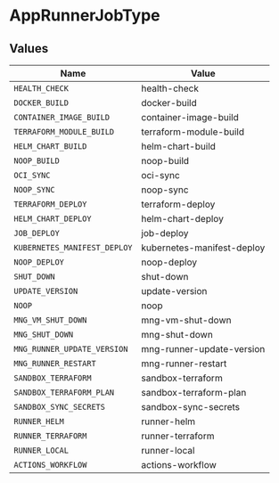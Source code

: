 # AppRunnerJobType


## Values

| Name                         | Value                        |
| ---------------------------- | ---------------------------- |
| `HEALTH_CHECK`               | health-check                 |
| `DOCKER_BUILD`               | docker-build                 |
| `CONTAINER_IMAGE_BUILD`      | container-image-build        |
| `TERRAFORM_MODULE_BUILD`     | terraform-module-build       |
| `HELM_CHART_BUILD`           | helm-chart-build             |
| `NOOP_BUILD`                 | noop-build                   |
| `OCI_SYNC`                   | oci-sync                     |
| `NOOP_SYNC`                  | noop-sync                    |
| `TERRAFORM_DEPLOY`           | terraform-deploy             |
| `HELM_CHART_DEPLOY`          | helm-chart-deploy            |
| `JOB_DEPLOY`                 | job-deploy                   |
| `KUBERNETES_MANIFEST_DEPLOY` | kubernetes-manifest-deploy   |
| `NOOP_DEPLOY`                | noop-deploy                  |
| `SHUT_DOWN`                  | shut-down                    |
| `UPDATE_VERSION`             | update-version               |
| `NOOP`                       | noop                         |
| `MNG_VM_SHUT_DOWN`           | mng-vm-shut-down             |
| `MNG_SHUT_DOWN`              | mng-shut-down                |
| `MNG_RUNNER_UPDATE_VERSION`  | mng-runner-update-version    |
| `MNG_RUNNER_RESTART`         | mng-runner-restart           |
| `SANDBOX_TERRAFORM`          | sandbox-terraform            |
| `SANDBOX_TERRAFORM_PLAN`     | sandbox-terraform-plan       |
| `SANDBOX_SYNC_SECRETS`       | sandbox-sync-secrets         |
| `RUNNER_HELM`                | runner-helm                  |
| `RUNNER_TERRAFORM`           | runner-terraform             |
| `RUNNER_LOCAL`               | runner-local                 |
| `ACTIONS_WORKFLOW`           | actions-workflow             |